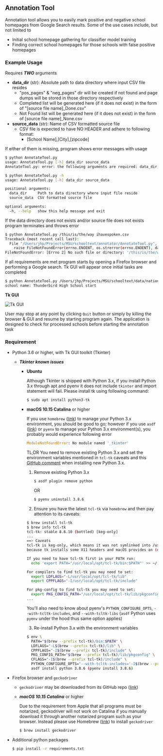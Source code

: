## Annotation Tool

Annotation tool allows you to easily mark positive and negative school homepages from Google Search results. Some of the use cases include, but not limited to

- Initial school homepage gathering for classifier model training
- Finding correct school homepages for those schools with false positive homepages



### Example Usage

Requires ***TWO*** arguments

- **data_dir** (str): Absolute path to data directory where input CSV file resides
  - "pos_pages" & "neg_pages" dir will be created if not found and page dumps will be stored in those directory respectively
  - Completed list will be generated here (if it does not exist) in the form of "[source file name]_Done.csv"
  - Not Found list will be generated here (if it does not exist) in the form of [source file name]_None.csv
- **source_data** (str): Name of CSV formatted source file
  - CSV file is expected to have NO HEADER and adhere to following format: 
    - [School Name],[City],[zipcode]

If either of them is missing, program shows error messages with usage

```bash
$ python AnnotateTool.py
usage: AnnotateTool.py [-h] data_dir source_data
AnnotateTool.py: error: the following arguments are required: data_dir, source_data

$ python AnnotateTool.py -h
usage: AnnotateTool.py [-h] data_dir source_data

positional arguments:
  data_dir     Path to data directory where input file reside
  source_data  CSV formatted source file

optional arguments:
  -h, --help   show this help message and exit
```

If the data directory does not exists and/or source file does not exists program terminates and throws error

```bash
$ python AnnotateTool.py /this/is/the/way ihavespoken.csv
Traceback (most recent call last):
  File "/Users/jhp/Projects/MSU/schooltext/annotator/AnnotateTool.py", line 46, in <module>
    raise FileNotFoundError(errno.ENOENT, os.strerror(errno.ENOENT), data_dir)
FileNotFoundError: [Errno 2] No such file or directory: '/this/is/the/way'
```

If all requirements are met program starts by opening a Firefox browser and performing a Google search. Tk GUI will appear once initial tasks are completed

```bash
$ python AnnotateTool.py /Users/jhp/Projects/MSU/schooltext/data/national1 NationalNew.csv
school name: Thunderbird High School start
```

**Tk GUI**

![Tk GUI](https://gitlab.msu.edu/adsdatascience/schooltext/-/blob/master/annotator/images/tkgui.png)

User may stop at any point by clicking `Quit` button or simply by killing the browser & GUI and resume by starting program again. The application is designed to check for processed schools before starting the annotation task



### Requirement

- Python 3.6 or higher, with Tk GUI toolkit (Tkinter)

  - ***Tkinter known issues***

    - **Ubuntu**

      Although Tkinter is shipped with Python 3.x, if you install Python 3.x through apt and pyenv it does not include `tkinter` and import statement will fail. Please install tk using following command:

      ```bash
      $ sudo apt install python3-tk
      ```

    - **macOS 10.15 Catalina** or higher

      If you use `homebrew` ([link](https://brew.sh/)) to manage your Python 3.x environment, you should be good to go; however if you use `asdf` ([link](https://asdf-vm.com/#/)) or `pyenv` to manage your Python 3.x environment(s), you probably would experience following error

      ```python
      ModuleNotFoundError: No module named '_tkinter'
      ```

       TL;DR You need to remove existing Python 3.x and set the environment variables mentioned in `tcl-tk` caveats and this [GitHub comment](https://github.com/pyenv/pyenv/issues/1375#issuecomment-533182043) when installing new Python 3.x.

      1. Remove existing Python 3.x

         ```bash
         $ asdf plugin remove python
         ```

         OR

         ```bash
         $ pyenv uninstall 3.8.6
         ```

         

      2. Ensure you have the latest `tcl-tk` via `homebrew` and then pay attention to its caveats:

      ```bash
      $ brew install tcl-tk
      $ brew info tcl-tk
      tcl-tk: stable 8.6.10 (bottled) [keg-only]
      ...
      ==> Caveats
      tcl-tk is keg-only, which means it was not symlinked into /usr/local,
      because tk installs some X11 headers and macOS provides an (older) Tcl/Tk.
      
      If you need to have tcl-tk first in your PATH run:
        echo 'export PATH="/usr/local/opt/tcl-tk/bin:$PATH"' >> ~/.zshrc
      
      For compilers to find tcl-tk you may need to set:
        export LDFLAGS="-L/usr/local/opt/tcl-tk/lib"
        export CPPFLAGS="-I/usr/local/opt/tcl-tk/include"
      
      For pkg-config to find tcl-tk you may need to set:
        export PKG_CONFIG_PATH="/usr/local/opt/tcl-tk/lib/pkgconfig"
      ...
      ```

      You'll also need to know about pyenv's `PYTHON_CONFIGURE_OPTS`, `--with-tcltk-includes`, and `--with-tcltk-libs` (`asdf` Python uses `pyenv` under the hood thus same option applies)

      3. Re-install Python 3.x with the environment variables

      ```bash
      $ env \
        PATH="$(brew --prefix tcl-tk)/bin:$PATH" \
        LDFLAGS="-L$(brew --prefix tcl-tk)/lib" \
        CPPFLAGS="-I$(brew --prefix tcl-tk)/include" \
        PKG_CONFIG_PATH="$(brew --prefix tcl-tk)/lib/pkgconfig" \
        CFLAGS="-I$(brew --prefix tcl-tk)/include" \
        PYTHON_CONFIGURE_OPTS="--with-tcltk-includes='-I$(brew --prefix tcl-tk)/include' --with-tcltk-libs='-L$(brew --prefix tcl-tk)/lib -ltcl8.6 -ltk8.6'" \
        asdf install python 3.8.6 (pyenv install 3.8.6)
      ```

      

- Firefox browser and `geckodriver`

  - `geckodriver` may be downloaded from its GitHub repo ([link](https://github.com/mozilla/geckodriver/releases))

  - ***macOS 10.15 Catalina*** or higher

    Due to the requirement from Apple that all programs must be notarized, geckodriver will not work on Catalina if you manually download it through another notarized program such as your browser. Instead please use Homebrew ([link](https://brew.sh/)) to install `geckodriver`

    ```bash
    $ brew install geckodriver
    ```

    

- Additional python packages

  ```bash
  $ pip install -r requirements.txt
  ```

  

